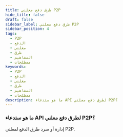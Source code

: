 ```yaml
---
title: طرق دفع معلني P2P
hide_title: false
draft: false
sidebar_label: طرق دفع معلني P2P
sidebar_position: 4
tags:
  - P2P
  - الدفع
  - معلني
  - طرق
  - المفاهيم
  - مصطلحات
keywords:
  - P2P
  - الدفع
  - معلني
  - طرق
  - المفاهيم
  - مصطلحات
description: ما هو ستدعاء API لطرق دفع معلني P2P؟
---
```


### ما هو ستدعاء API لطرق دفع معلني P2P؟

إدارة أو سرد طرق الدفع لمعلني P2P.
